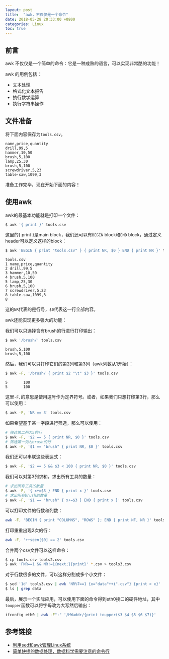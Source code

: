 ```yaml
---
layout: post
title:  "awk，不仅仅是一个命令"
date: 2018-05-28 20:33:00 +0800
categories: Linux
toc: true
---
```


## 前言
awk 不仅仅是一个简单的命令：它是一种成熟的语言，可以实现非常酷的功能！

awk 的用例包括：
* 文本处理
* 格式化文本报告
* 执行数学运算
* 执行字符串操作

## 文件准备
将下面内容保存为`tools.csv`。
```
name,price,quantity
drill,99,5
hammer,10,50
brush,5,100
lamp,25,30
brush,5,100
screwdriver,5,23
table-saw,1099,3
```
准备工作完毕，现在开始下面的内容！

## 使用awk
awk的最基本功能就是打印一个文件：
```bash
$ awk '{ print }' tools.csv
```
这里的{ print }是main block，我们还可以有`BEGIN` block和`END` block，通过定义header可以定义这样的block：
```bash
$ awk 'BEGIN { print "tools.csv" } { print NR, $0 } END { print NR }' tools.csv
```
```
tools.csv
1 name,price,quantity
2 drill,99,5
3 hammer,10,50
4 brush,5,100
5 lamp,25,30
6 brush,5,100
7 screwdriver,5,23
8 table-saw,1099,3
8
```
这的`NR`代表的是行号，`$0`代表这一行全部内容。

awk还能实现更多强大的功能：

我们可以只选择含有brush的行进行打印输出：
```bash
$ awk '/brush/' tools.csv
```
```
brush,5,100
brush,5,100
```
然后，我们可以只打印它们的第2列和第3列（awk列数从1开始）：
```bash
$ awk -F, '/brush/ { print $2 "\t" $3 }' tools.csv
```
```
5       100
5       100
```
这里`-F,`的意思是使用逗号作为定界符号。或者，如果我们只想打印第3行，那么可以使用：
```bash
$ awk -F, 'NR == 3' tools.csv
```
如果希望基于某一字段进行筛选，那么可以使用：
```bash
# 筛选第二列为5的行
$ awk -F, '$2 == 5 { print NR, $0 }' tools.csv
# 筛选第一列为brush的行
$ awk -F, '$1 == "brush" { print NR, $0 }' tools.csv
```
我们还可以串联这些表达式：
```bash
$ awk -F, '$2 == 5 && $3 < 100 { print NR, $0 }' tools.csv
```
我们可以对第3列求和，求出所有工具的数量：
```bash
# 求出所有工具的数量
$ awk -F, '{ x+=$3 } END { print x }' tools.csv
# 求出所有brush的数量
$ awk -F, '$1 == "brush" { x+=$3 } END { print x }' tools.csv
```
可以打印文件的行数和列数：
```bash
awk -F, 'BEGIN { print "COLUMNS", "ROWS" }; END { print NF, NR }' tools.csv
```
打印重重出现2次的行：
```bash
awk -F, '++seen[$0] == 2' tools.csv
```
合并两个csv文件可以这样命令：
```bash
$ cp tools.csv tools2.csv
$ awk 'FNR==1 && NR!=1{next;}{print}' *.csv > tools3.csv
```
对于行数很多的文件，可以这样分割成多个小文件：
```bash
$ sed '1d' tools3.csv | awk 'NR%7==1 {x="data"++i".csv"} {print > x}'
$ ls | grep data
```
最后，展示一个实际应用，可以使用下面的命令得到eth0接口的硬件地址，其中`toupper`函数可以将字母改为大写然后输出：
```bash
ifconfig eth0 | awk -F":" '/HWaddr/{print toupper($3 $4 $5 $6 $7)}'
```

## 参考链接
* [利用sed和awk管理Linux系统](https://www.bilibili.com/video/av9273402)
* [简单快捷的数据处理，数据科学需要注意的命令行](https://mp.weixin.qq.com/s/o1vuL3RrWz9tyUPguZeSWA)
